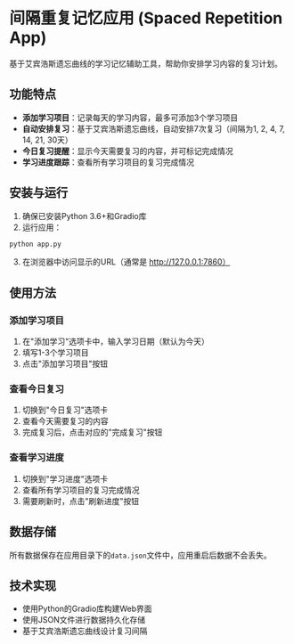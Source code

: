 # 间隔重复记忆应用 (Spaced Repetition App)

基于艾宾浩斯遗忘曲线的学习记忆辅助工具，帮助你安排学习内容的复习计划。

## 功能特点

- **添加学习项目**：记录每天的学习内容，最多可添加3个学习项目
- **自动安排复习**：基于艾宾浩斯遗忘曲线，自动安排7次复习（间隔为1, 2, 4, 7, 14, 21, 30天）
- **今日复习提醒**：显示今天需要复习的内容，并可标记完成情况
- **学习进度跟踪**：查看所有学习项目的复习完成情况

## 安装与运行

1. 确保已安装Python 3.6+和Gradio库
2. 运行应用：

```bash
python app.py
```

3. 在浏览器中访问显示的URL（通常是 http://127.0.0.1:7860）

## 使用方法

### 添加学习项目

1. 在"添加学习"选项卡中，输入学习日期（默认为今天）
2. 填写1-3个学习项目
3. 点击"添加学习项目"按钮

### 查看今日复习

1. 切换到"今日复习"选项卡
2. 查看今天需要复习的内容
3. 完成复习后，点击对应的"完成复习"按钮

### 查看学习进度

1. 切换到"学习进度"选项卡
2. 查看所有学习项目的复习完成情况
3. 需要刷新时，点击"刷新进度"按钮

## 数据存储

所有数据保存在应用目录下的`data.json`文件中，应用重启后数据不会丢失。

## 技术实现

- 使用Python的Gradio库构建Web界面
- 使用JSON文件进行数据持久化存储
- 基于艾宾浩斯遗忘曲线设计复习间隔 